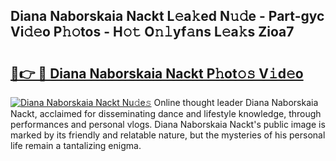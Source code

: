 ## Diana Naborskaia Nackt L𝚎a𝚔ed N𝚞𝚍e - Part-gyc Vi𝚍𝚎o P𝚑𝚘tos - H𝚘𝚝 O𝚗𝚕yf𝚊ns L𝚎a𝚔s Zioa7

# <h2><a href="http://kfcw0d.oniu.top/?m=Diana+Naborskaia+Nackt">🔗👉 🔴 Diana Naborskaia Nackt P𝚑ot𝚘𝚜 V𝚒d𝚎o</a></h2>

[![Diana Naborskaia Nackt Nu𝚍e𝚜](https://i.imgur.com/0qMVB7G.gif)](http://kfcw0d.oniu.top/?m=Diana+Naborskaia+Nackt)
Online thought leader Diana Naborskaia Nackt, acclaimed for disseminating dance and lifestyle knowledge, through performances and personal vlogs. Diana Naborskaia Nackt's public image is marked by its friendly and relatable nature, but the mysteries of his personal life remain a tantalizing enigma.  
